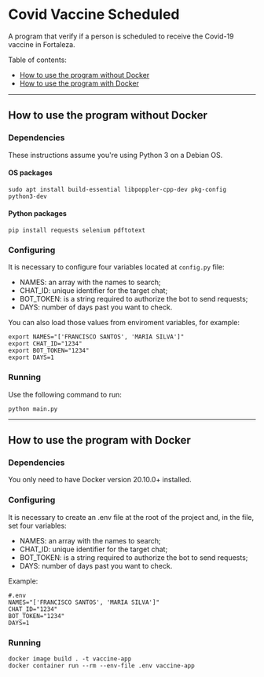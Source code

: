 # Covid Vaccine Scheduled

A program that verify if a person is scheduled to receive the Covid-19 vaccine in Fortaleza.

Table of contents:

- [How to use the program without Docker](#how-to-use-the-program-without-docker)
- [How to use the program with Docker](#how-to-use-the-program-with-docker)


---
## How to use the program without Docker

### Dependencies

These instructions assume you're using Python 3 on a Debian OS.

#### OS packages

```
sudo apt install build-essential libpoppler-cpp-dev pkg-config python3-dev
```

#### Python packages 

```
pip install requests selenium pdftotext
```

### Configuring

It is necessary to configure four variables located at ```config.py``` file:

 - NAMES: an array with the names to search;
 - CHAT_ID: unique identifier for the target chat;
 - BOT_TOKEN: is a string required to authorize the bot to send requests;
 - DAYS: number of days past you want to check.

You can also load those values from enviroment variables, for example:

```
export NAMES="['FRANCISCO SANTOS', 'MARIA SILVA']"
export CHAT_ID="1234"
export BOT_TOKEN="1234"
export DAYS=1
```

### Running

Use the following command to run:

```
python main.py
```


---
## How to use the program with Docker

### Dependencies

You only need to have Docker version 20.10.0+ installed.

### Configuring

It is necessary to create an .env file at the root of the project and, in the file, set four variables:

 - NAMES: an array with the names to search;
 - CHAT_ID: unique identifier for the target chat;
 - BOT_TOKEN: is a string required to authorize the bot to send requests;
 - DAYS: number of days past you want to check.

Example:
```
#.env
NAMES="['FRANCISCO SANTOS', 'MARIA SILVA']"
CHAT_ID="1234"
BOT_TOKEN="1234"
DAYS=1
```

### Running

```
docker image build . -t vaccine-app
docker container run --rm --env-file .env vaccine-app
```
